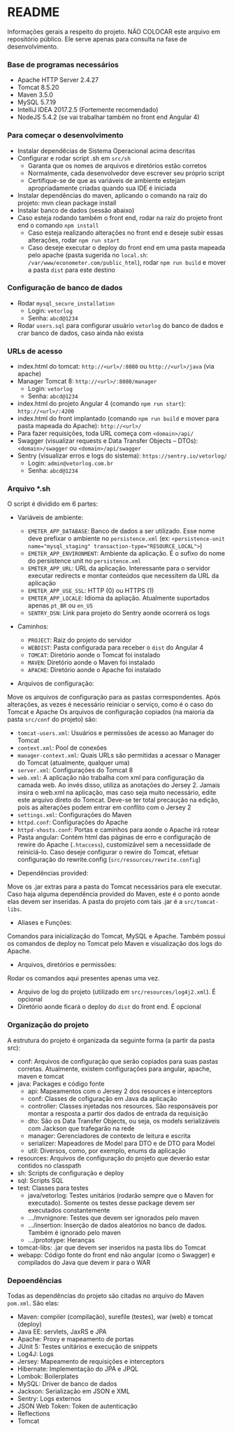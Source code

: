 # README #

Informações gerais a respeito do projeto. 
NÃO COLOCAR este arquivo em repositório público.
Ele serve apenas para consulta na fase de desenvolvimento.

### Base de programas necessários ###

* Apache HTTP Server 2.4.27
* Tomcat 8.5.20
* Maven 3.5.0
* MySQL 5.7.19
* IntelliJ IDEA 2017.2.5 (Fortemente recomendado)
* NodeJS 5.4.2 (se vai trabalhar também no front end Angular 4)

### Para começar o desenvolvimento ###

* Instalar dependêcias de Sistema Operacional acima descritas
* Configurar e rodar script .sh em `src/sh` 
  - Garanta que os nomes de arquivos e diretórios estão corretos
  - Normalmente, cada desenvolvedor deve escrever seu próprio script
  - Certifique-se de que as variáveis de ambiente estejam apropriadamente criadas quando sua IDE é iniciada
* Instalar dependências do maven, aplicando o comando na raiz do projeto: mvn clean package install
* Instalar banco de dados (sessão abaixo)
* Caso esteja rodando também o front end, rodar na raiz do projeto front end o comando `npm install`
  - Caso esteja realizando alterações no front end e deseje subir essas alterações, rodar `npm run start`
  - Caso deseje executar o deploy do front end em uma pasta mapeada pelo apache (pasta sugerida no `local.sh`: `/var/www/econometer.com/public_html`), rodar `npm run build` e mover a pasta `dist` para este destino

### Configuração de banco de dados ###

* Rodar `mysql_secure_installation`
    * Login: `vetorlog`
    * Senha: `abcd@1234`
* Rodar `users.sql` para configurar usuário `vetorlog` do banco de dados e crar banco de dados, caso ainda não exista

### URLs de acesso ###

* index.html do tomcat: `http://<url>/:8080` ou `http://<url>/java` (via apache)
* Manager Tomcat 8: `http://<url>/:8080/manager`
  * Login: `vetorlog`
  * Senha: `abcd@1234`
* index.html do projeto Angular 4 (comando `npm run start`): `http://<url>/:4200`
* index.html do front implantado (comando `npm run build` e mover para pasta mapeada do Apache): `http://<url>/`
* Para fazer requisições, toda URL começa com `<domain>/api/`
* Swagger (visualizar requests e Data Transfer Objects – DTOs): `<domain>/swagger` ou `<domain>/api/swagger`  
* Sentry (visualizar erros e logs do sistema): `https://sentry.io/vetorlog/`
  * Login: `admin@vetorlog.com.br`
  * Senha: `abcd@1234`

### Arquivo *.sh ###

O script é dividido em 6 partes:

* Variáveis de ambiente:
  - `EMETER_APP_DATABASE`: Banco de dados a ser utilizado. Esse nome deve prefixar o ambiente no `persistence.xml` (ex: `<persistence-unit name="mysql_staging" transaction-type="RESOURCE_LOCAL">`)
  - `EMETER_APP_ENVIRONMENT`: Ambiente da aplicação. É o sufixo do nome do persistence unit no `persistence.xml`
  - `EMETER_APP_URL`: URL da aplicação. Interessante para o servidor executar redirects e montar conteúdos que necessitem da URL da aplicação
  - `EMETER_APP_USE_SSL`: HTTP (0) ou HTTPS (1)
  - `EMETER_APP_LOCALE`: Idioma da apliação. Atualmente suportados apenas `pt_BR` ou `en_US`
  - `SENTRY_DSN`: Link para projeto do Sentry aonde ocorrerá os logs

* Caminhos:
  - `PROJECT`: Raiz do projeto do servidor
  - `WEBDIST`: Pasta configurada para receber o `dist` do Angular 4
  - `TOMCAT`: Diretório aonde o Tomcat foi instalado
  - `MAVEN`: Diretório aonde o Maven foi instalado
  - `APACHE`: Diretório aonde o Apache foi instalado

* Arquivos de configuração:

Move os arquivos de configuração para as pastas correspondentes. Após alterações, as vezes é necessário reiniciar o serviço, como é o caso do Tomcat e Apache
Os arquivos de configuração copiados (na maioria da pasta `src/conf` do projeto) são:

  - `tomcat-users.xml`: Usuários e permissões de acesso ao Manager do Tomcat
  - `context.xml`: Pool de conexões
  - `manager-context.xml`: Quais URLs são permitidas a acessar o Manager do Tomcat (atualmente, qualquer uma)
  - `server.xml`: Configurações do Tomcat 8
  - `web.xml`: A aplicação não trabalha com xml para configuração da camada web. Ao invés disso, utiliza as anotações do Jersey 2. 
               Jamais insira o web.xml na aplicação, mas caso seja muito necessário, edite este arquivo direto do Tomcat. 
               Deve-se ter total precaução na edição, pois as alterações podem entrar em conflito com o Jersey 2
  - `settings.xml`: Configurações do Maven
  - `httpd.conf`: Configurações do Apache
  - `httpd-vhosts.conf`: Portas e caminhos para aonde o Apache irá rotear
  - Pasta angular: Contém html das páginas de erro e configuração de rewire do Apache (`.htaccess`), customizável sem a necessidade de reiniciá-lo. 
      Caso deseje configurar o rewire do Tomcat, efetuar configuração do rewrite.config (`src/resources/rewrite.config`) 

* Dependências provided:

Move os .jar extras para a pasta do Tomcat necessários para ele executar. Caso haja alguma dependência provided do Maven, este é o ponto aonde elas devem ser inseridas.
A pasta do projeto com tais .jar é a `src/tomcat-libs`.

* Aliases e Funções:

Comandos para inicialização do Tomcat, MySQL e Apache. Também possui os comandos de deploy no Tomcat pelo Maven e visualização dos logs do Apache.

* Arquivos, diretórios e permissões:

Rodar os comandos aqui presentes apenas uma vez.

  - Arquivo de log do projeto (utilizado em `src/resources/log4j2.xml`). É opcional
  - Diretório aonde ficará o deploy do `dist` do front end. É opcional

### Organização do projeto ###

A estrutura do projeto é organizada da seguinte forma (a partir da pasta src):

* conf: Arquivos de configuração que serão copiados para suas pastas corretas. Atualmente, existem configurações para angular, apache, maven e tomcat
* java: Packages e código fonte
  - api: Mapeamentos com o Jersey 2 dos resources e interceptors
  - conf: Classes de cofiguração em Java da aplicação
  - controller: Classes injetadas nos resources. São responsáveis por montar a resposta a partir dos dados de entrada da requisição
  - dto: São os Data Transfer Objects, ou seja, os models serializáveis com Jackson que trafegarão na rede
  - manager: Gerenciadores de contexto de leitura e escrita
  - serializer: Mapeadores de Model para DTO e de DTO para Model
  - util: Diversos, como, por exemplo, enums da aplicação
* resources: Arquivos de configuração do projeto que deverão estar contidos no classpath
* sh: Scripts de configuração e deploy
* sql: Scripts SQL
* test: Classes para testes
  - java/vetorlog: Testes unitários (rodarão sempre que o Maven for executado). Somente os testes desse package devem ser executados constantemente 
  - .../mvnignore: Testes que devem ser ignorados pelo maven
  - .../insertion: Inserção de dados aleatórios no banco de dados. Também é ignorado pelo maven
  - .../prototype: Heranças
* tomcat-libs: .jar que devem ser inseridos na pasta libs do Tomcat
* webapp: Código fonte do front end não angular (como o Swagger) e compilados do Java que devem ir para o WAR

### Depoendências ###

Todas as dependências do projeto são citadas no arquivo do Maven `pom.xml`. São elas:

* Maven: compiler (compilação), surefile (testes), war (web) e tomcat (deploy)
* Java EE: servlets, JaxRS e JPA
* Apache: Proxy e mapeamento de portas
* JUnit 5: Testes unitários e execução de snippets
* Log4J: Logs
* Jersey: Mapeamento de requisições e interceptors
* Hibernate: Implementação do JPA e JPQL
* Lombok: Boilerplates
* MySQL: Driver de banco de dados
* Jackson: Serialização em JSON e XML
* Sentry: Logs externos
* JSON Web Token: Token de autenticação
* Reflections
* Tomcat